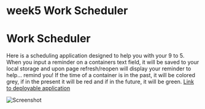 # week5 Work Scheduler

<h1>Work Scheduler</h1>

Here is a scheduling application designed to help you with your 9 to 5.
When you input a reminder on a containers text field, it will be saved to your local storage and upon page refresh/reopen will display your reminder to help... remind you! If the time of a container is in the past, it will be colored grey, if in the present it will be red and if in the future, it will be green.
[Link to deployable application](https://relentlessreed.github.io/week5/)

![Screenshot](workschedulerscreenshot.png)
